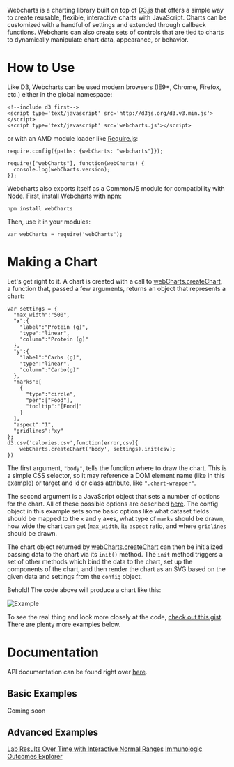 Webcharts is a charting library built on top of <a href="https://github.com/mbostock/d3">D3.js</a> that offers a simple way to create reusable, flexible, interactive charts with JavaScript. Charts can be customized with a handful of settings and extended through callback functions. Webcharts can also create sets of controls that are tied to charts to dynamically manipulate chart data, appearance, or behavior.

# How to Use
Like D3, Webcharts can be used modern browsers (IE9+, Chrome, Firefox, etc.) either in the global namespace:

	<!--include d3 first-->
    <script type='text/javascript' src='http://d3js.org/d3.v3.min.js'></script>
    <script type='text/javascript' src='webcharts.js'></script>

or with an AMD module loader like [Require.js](http://requirejs.org/):

    require.config({paths: {webCharts: "webcharts"}});

	require(["webCharts"], function(webCharts) {
	  console.log(webCharts.version);
	});

Webcharts also exports itself as a CommonJS module for compatibility with Node. First, install Webcharts with npm:

	npm install webCharts
	
Then, use it in your modules:

	var webCharts = require('webCharts');

# Making a Chart
Let's get right to it. A chart is created with a call to [webCharts.createChart](https://github.com/RhoInc/Webcharts/wiki/Webcharts#webchartscreatechartelement-config-controls), a function that, passed a few arguments, returns an object that represents a chart:

	
	var settings = {
      "max_width":"500",
      "x":{
        "label":"Protein (g)",
        "type":"linear",
        "column":"Protein (g)"
      },
      "y":{
        "label":"Carbs (g)",
        "type":"linear",
        "column":"Carbo(g)"
      },
      "marks":[
        {
          "type":"circle",
          "per":["Food"],
          "tooltip":"[Food]"
        }
      ],
      "aspect":"1",
      "gridlines":"xy"
    };
    d3.csv('calories.csv',function(error,csv){
    	webCharts.createChart('body', settings).init(csv);
    })
    
The first argument, <code>"body"</code>, tells the function where to draw the chart. This is a simple CSS selector, so it may reference a DOM element name (like in this example) or target and id or class attribute, like <code>".chart-wrapper"</code>.

The second argument is a JavaScript object that sets a number of options for the chart. All of these possible options are described [here](https://github.com/RhoInc/Webcharts/wiki/Chart-Configuration). The config object in this example sets some basic options like what dataset fields should be mapped to the <code>x</code> and <code>y</code> axes, what type of <code>marks</code> should be drawn, how wide the chart can get (<code>max_width</code>, its <code>aspect</code> ratio, and where <code>gridlines</code> should be drawn.

The chart object returned by [webCharts.createChart](https://github.com/RhoInc/Webcharts/wiki/Webcharts#webchartscreatechartelement-config-controls) can then be initialized passing data to the chart via its <code>init()</code> method. The <code>init</code> method triggers a set of other methods which bind the data to the chart, set up the components of the chart, and then render the chart as an SVG based on the given data and settings from the <code>config</code> object.

Behold! The code above will produce a chart like this:

![Example](example.png)

To see the real thing and look more closely at the code, [check out this gist](). There are plenty more examples below.

# Documentation
API documentation can be found right over <a href="https://github.com/RhoInc/Webcharts/wiki/Webcharts">here</a>.

## Basic Examples
Coming soon

## Advanced Examples
[Lab Results Over Time with Interactive Normal Ranges](http://graphics.rhoworld.com/tools/labnormals)
[Immunologic Outcomes Explorer](http://graphics.rhoworld.com/studies/leap/figure3)
